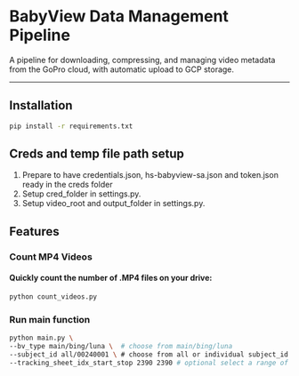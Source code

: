 # BabyView Data Management Pipeline

A pipeline for downloading, compressing, and managing video metadata from the GoPro cloud, with automatic upload to GCP storage.

---

## Installation

```sh
pip install -r requirements.txt
```

## Creds and temp file path setup

1. Prepare to have credentials.json, hs-babyview-sa.json and token.json ready in the creds folder
2. Setup cred_folder in settings.py.
3. Setup video_root and output_folder in settings.py.

## Features

### Count MP4 Videos
#### Quickly count the number of .MP4 files on your drive:

```sh
python count_videos.py
```

### Run main function 
```sh
python main.py \
--bv_type main/bing/luna \  # choose from main/bing/luna
--subject_id all/00240001 \ # choose from all or individual subject_id
--tracking_sheet_idx_start_stop 2390 2390 # optional select a range of idx to be process
```